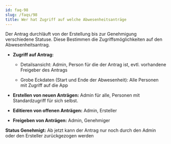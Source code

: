 ```yaml
---
id: faq-98
slug: /faqs/98
title: Wer hat Zugriff auf welche Abwesenheitsanträge
---
```

Der Antrag durchläuft von der Erstellung bis zur Genehmigung verschiedene Statuse. Diese Bestimmen die Zugriffsmöglichkeiten auf den Abwesenheitsantrag.

*   **Zugriff auf Antrag:** 

    *   Detailsansicht: Admin, Person für die der Antrag ist, evtl. vorhandene Freigeber des Antrags

    *   Grobe Eckdaten (Start und Ende der Abwesenheit): Alle Personen mit Zugriff auf die App

*   **Erstellen von neuen Anträgen:** Admin für alle, Personen mit Standardzugriff für sich selbst.

*   **Editieren von offenen Anträgen:** Admin, Ersteller

*   **Freigeben von Anträgen:** Admin, Genehmiger

**Status Genehmigt:** Ab jetzt kann der Antrag nur noch durch den Admin oder den Ersteller zurückgezogen werden